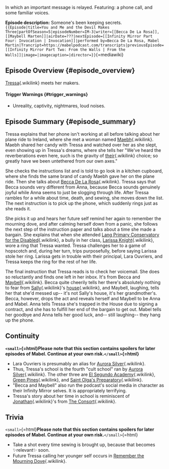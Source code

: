 In which an important message is relayed. Featuring: a phone call, and
some familiar voices.

**Episode description:** Someone\'s been keeping secrets.
`{{Episode|title=You and Me and the Devil Makes Three|partOfSeason=5|episodeNumber=IM-3|writer=[[Becca De La Rosa]], [[Maybell Marten]]|airDate=???|nextEpisode=[[Infinity Mirror Part Four: Invocation | Invocation]]|performed by=Becca De La Rosa, Mabel Martin|Trancript=https://mabelpodcast.com/transcripts|previousEpisode=[[Infinity Mirror Part Two: From the Walls | From the Walls]]|image=|imagecaption=|director=}}`{=mediawiki}

## Episode Overview {#episode_overview}

[Tressa](Tressa_Davies "Tressa"){.wikilink} meets her makers.

#### **Trigger Warnings** {#trigger_warnings}

- Unreality, captivity, nightmares, loud noises.

## Episode Summary {#episode_summary}

Tressa explains that her phone isn\'t working at all before talking
about her plane ride to Ireland, where she met a woman named
[Maebh](Maebh "Maebh"){.wikilink}. Maebh shared her candy with Tressa
and watched over her as she slept, even showing up in Tressa\'s dreams,
where she tells her "We've heard the reverberations even here, such is
the gravity of [their](Anna_&_Mabel "their"){.wikilink} choice; so
greatly have we been untethered from our own axes."

She checks the instructions list and is told to go look in a kitchen
cupboard, where she finds the same brand of candy Maebh gave her on the
plane ride. Then she talks about [Becca De La
Rosa](Becca_De_La_Rosa "Becca De La Rosa"){.wikilink}. Tressa says that
Becca sounds very different from Anna, because Becca sounds genuinely
joyful while Anna seems to just be slogging through life. After Tressa
rambles for a while about time, death, and sewing, she moves down the
list. The next instruction is to pick up the phone, which suddenly rings
just as she reads it.

She picks it up and hears her future self remind her again to remember
the mourning dove, and after calming herself down from a panic, she
follows the next step of the instruction paper and talks about a time
she made a bargain. She explains that when she attended [Lang Primary
Conservatory for the
Disabled](Lang_Primary_Conservatory_for_the_Disabled "Lang Primary Conservatory for the Disabled"){.wikilink},
a bully in her class, [Larissa
Knight](Larissa_Knight "Larissa Knight"){.wikilink}, wore a ring that
Tressa wanted. Tressa challenges her to a game of hopscotch and, during
her turn, trips purposefully, before saying Larissa stole her ring.
Larissa gets in trouble with their principal, Lara Ouvriers, and Tressa
keeps the ring for the rest of her life.

The final instruction that Tressa reads is to check her voicemail. She
does so reluctantly and finds one left in her inbox. It\'s from Becca
and [Maybell](Maybell_Marten "Maybell"){.wikilink}. Becca quite cheerily
tells her there\'s absolutely nothing to fear from
[Sally](Sally_Martin "Sally"){.wikilink}\'s
[house](The_House "house"){.wikilink}, and Maybell, laughing, tells her
that she\'d messed up\-- it\'s not Sally\'s house, it\'s her
grandmother\'s. Becca, however, drops the act and reveals herself and
Maybell to be Anna and Mabel. Anna tells Tressa she\'s trapped in the
House due to signing a contract, and she has to fulfill her end of the
bargain to get out. Mabel tells her goodbye and Anna tells her good
luck, and\-- still laughing\-- they hang up the phone.

## Continuity

**`<small>`{=html}Please note that this section contains spoilers for
later episodes of Mabel. Continue at your own risk.`</small>`{=html}**

- Lara Ouvriers is presumably an alias for [Aurora
  Silver](Aurora_Silver "Aurora Silver"){.wikilink}.
- Thus, Tressa\'s school is the fourth \"cult school\" ran by [Aurora
  Silver](Aurora_Silver "Aurora Silver"){.wikilink}. The other three are
  [El Segundo
  Academy](El_Segundo_Academy "El Segundo Academy"){.wikilink}, [Green
  Pines](Green_Pines "Green Pines"){.wikilink}, and [Saint Olga\'s
  Preparatory](Saint_Olga's_Preparatory "Saint Olga's Preparatory"){.wikilink}.
- \"Becca and Maybell\" also run the podcast\'s social media in
  character as their Infinity Mirror selves. It is appropriately
  terrifying.
- Tressa\'s story about her time in school is reminiscent of
  [Jonathan](Jonathan_Mills "Jonathan"){.wikilink}\'s from [The
  Consort](Episode_Thirty:_The_Consort "The Consort"){.wikilink}.

## Trivia

`<small>`{=html}**Please note that this section contains spoilers for
later episodes of Mabel. Continue at your own risk.**`</small>`{=html}

- Take a shot every time sewing is brought up, because that becomes
  ✨relevant✨ soon.
- Future Tressa calling her younger self occurs in [Remember the
  Mourning
  Dove](Infinity_Mirror_Part_Five:_Remember_the_Mourning_Dove "Remember the Mourning Dove"){.wikilink}.
